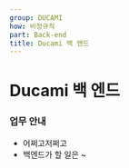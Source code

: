 ```yaml
---
group: DUCAMI
how: 비정규직
part: Back-end
title: Ducami 백 엔드
---
```

# Ducami 백 엔드

### 업무 안내

- 어쩌고저쩌고
- 백엔드가 할 일은 ~